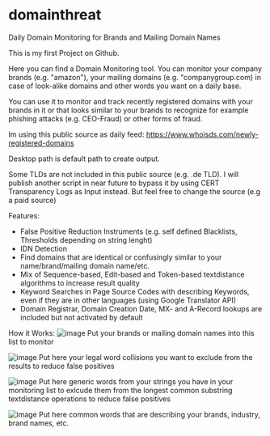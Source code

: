 # domainthreat
Daily Domain Monitoring for Brands and Mailing Domain Names

This is my first Project on Github.

Here you can find a Domain Monitoring tool. You can monitor your company brands (e.g. "amazon"), your mailing domains (e.g. "companygroup.com) in case of look-alike domains and other words you want on a daily base.

You can use it to monitor and track recently registered domains with your brands in it or that looks similar to your brands to recognize for example phishing attacks (e.g. CEO-Fraud) or other forms of fraud.

Im using this public source as daily feed:
https://www.whoisds.com/newly-registered-domains

Desktop path is default path to create output.

Some TLDs are not included in this public source (e.g. .de TLD). I will publish another script in near future to bypass it by using CERT Transparency Logs as Input instead. But feel free to change the source (e.g a paid source)

Features:
- False Positive Reduction Instruments (e.g. self defined Blacklists, Thresholds depending on string lenght)
- IDN Detection
- Find domains that are identical or confusingly similar to your name/brand/mailing domain name/etc.
- Mix of Sequence-based, Edit-based and Token-based textdistance algorithms to increase result quality
- Keyword Searches in Page Source Codes with describing Keywords, even if they are in other languages (using Google Translator API)
- Domain Registrar, Domain Creation Date, MX- and A-Record lookups are included but not activated by default


How it Works:
![image](https://user-images.githubusercontent.com/124390875/216680838-2f862bb8-093c-4fbf-a5bf-d53c4f45e9c3.png)
Put your brands or mailing domain names into this list to monitor

![image](https://user-images.githubusercontent.com/124390875/216681164-9e82874c-a0bb-4658-b3c5-7408753cd4b7.png)
Put here your legal word collisions you want to exclude from the results to reduce false positives

![image](https://user-images.githubusercontent.com/124390875/216681414-59efc295-50ac-4241-a8b2-61e3d38b5f9b.png)
Put here generic words from your strings you have in your monitoring list to exlcude them from the longest common substring textdistance operations to reduce false positives

![image](https://user-images.githubusercontent.com/124390875/216681886-731b918b-87bf-4812-b2eb-448976c7e497.png)
Put here common words that are describing your brands, industry, brand names, etc. 
